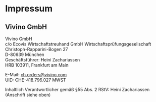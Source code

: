 # Impressum 
 
## Vivino GmbH
Vivino GmbH  
c/o Ecovis Wirtschaftstreuhand GmbH Wirtschaftsprüfungsgesellschaft  
Christoph-Rapparini-Bogen 27  
D-80639 München  
Geschäftsführer: Heini Zachariassen  
HRB 103911, Frankfurt am Main  
 
E-Mail: ch.orders@vivino.com  
UID: CHE-418.796.027 MWST 
 
Inhaltlich Verantwortlicher gemäß §55 Abs. 2 RStV: Heini Zachariassen (Anschrift siehe oben)
